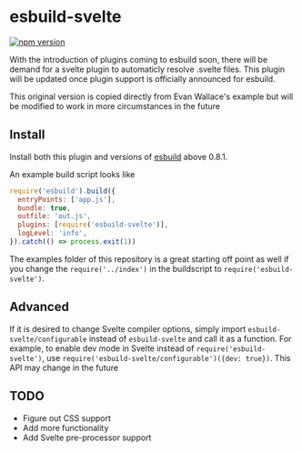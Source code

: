 # esbuild-svelte

[![npm version](https://badge.fury.io/js/esbuild-svelte.svg)](https://badge.fury.io/js/esbuild-svelte)

With the introduction of plugins coming to esbuild soon, there will be demand for a svelte plugin to automaticly resolve .svelte files. This plugin will be updated once plugin support is officially announced for esbuild. 

This original version is copied directly from Evan Wallace's example but will be modified to work in more circumstances in the future

## Install

Install both this plugin and versions of [esbuild](https://github.com/evanw/esbuild) above 0.8.1. 

An example build script looks like
```javascript
require('esbuild').build({
  entryPoints: ['app.js'],
  bundle: true,
  outfile: 'out.js',
  plugins: [require('esbuild-svelte')],
  logLevel: 'info',
}).catch(() => process.exit(1))
```

The examples folder of this repository is a great starting off point as well if you change the `require('../index')` in the buildscript to `require('esbuild-svelte')`.

## Advanced

If it is desired to change Svelte compiler options, simply import `esbuild-svelte/configurable` instead of `esbuild-svelte` and call it as a function. For example, to enable dev mode in Svelte instead of `require('esbuild-svelte')`, use `require('esbuild-svelte/configurable')({dev: true})`. This API may change in the future

## TODO
- Figure out CSS support
- Add more functionality
- Add Svelte pre-processor support

